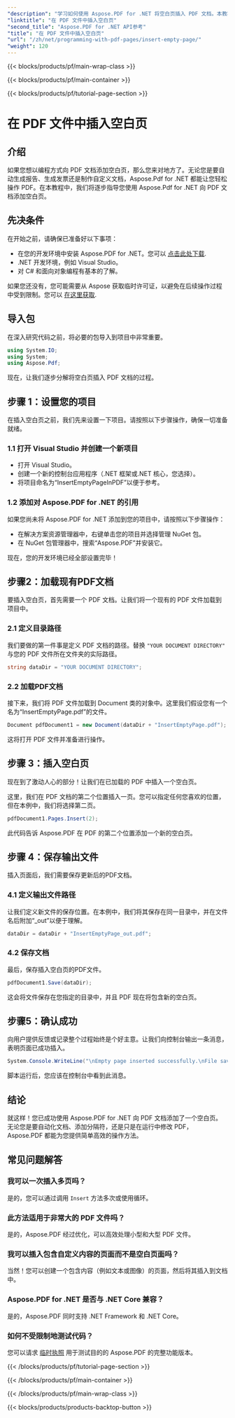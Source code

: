 ```yaml
---
"description": "学习如何使用 Aspose.PDF for .NET 将空白页插入 PDF 文档。本教程包含代码示例，可帮助您实现无缝 PDF 操作。"
"linktitle": "在 PDF 文件中插入空白页"
"second_title": "Aspose.PDF for .NET API参考"
"title": "在 PDF 文件中插入空白页"
"url": "/zh/net/programming-with-pdf-pages/insert-empty-page/"
"weight": 120
---
```


{{< blocks/products/pf/main-wrap-class >}}

{{< blocks/products/pf/main-container >}}

{{< blocks/products/pf/tutorial-page-section >}}

# 在 PDF 文件中插入空白页

## 介绍

如果您想以编程方式向 PDF 文档添加空白页，那么您来对地方了。无论您是要自动生成报告、生成发票还是制作自定义文档，Aspose.Pdf for .NET 都能让您轻松操作 PDF。在本教程中，我们将逐步指导您使用 Aspose.Pdf for .NET 向 PDF 文档添加空白页。

## 先决条件

在开始之前，请确保已准备好以下事项：

- 在您的开发环境中安装 Aspose.PDF for .NET。您可以 [点击此处下载](https://releases。aspose.com/pdf/net/).
- .NET 开发环境，例如 Visual Studio。
- 对 C# 和面向对象编程有基本的了解。

如果您还没有，您可能需要从 Aspose 获取临时许可证，以避免在后续操作过程中受到限制。您可以 [在这里获取](https://purchase。aspose.com/temporary-license/).

## 导入包

在深入研究代码之前，将必要的包导入到项目中非常重要。

```csharp
using System.IO;
using System;
using Aspose.Pdf;
```

现在，让我们逐步分解将空白页插入 PDF 文档的过程。

## 步骤 1：设置您的项目

在插入空白页之前，我们先来设置一下项目。请按照以下步骤操作，确保一切准备就绪。

### 1.1 打开 Visual Studio 并创建一个新项目
- 打开 Visual Studio。
- 创建一个新的控制台应用程序（.NET 框架或.NET 核心，您选择）。
- 将项目命名为“InsertEmptyPageInPDF”以便于参考。

### 1.2 添加对 Aspose.PDF for .NET 的引用
如果您尚未将 Aspose.PDF for .NET 添加到您的项目中，请按照以下步骤操作：
- 在解决方案资源管理器中，右键单击您的项目并选择管理 NuGet 包。
- 在 NuGet 包管理器中，搜索“Aspose.PDF”并安装它。

现在，您的开发环境已经全部设置完毕！

## 步骤2：加载现有PDF文档

要插入空白页，首先需要一个 PDF 文档。让我们将一个现有的 PDF 文件加载到项目中。

### 2.1 定义目录路径

我们要做的第一件事是定义 PDF 文档的路径。替换 `"YOUR DOCUMENT DIRECTORY"` 与您的 PDF 文件所在文件夹的实际路径。

```csharp
string dataDir = "YOUR DOCUMENT DIRECTORY";
```

### 2.2 加载PDF文档

接下来，我们将 PDF 文件加载到 Document 类的对象中。这里我们假设您有一个名为“InsertEmptyPage.pdf”的文件。

```csharp
Document pdfDocument1 = new Document(dataDir + "InsertEmptyPage.pdf");
```

这将打开 PDF 文件并准备进行操作。

## 步骤 3：插入空白页

现在到了激动人心的部分！让我们在已加载的 PDF 中插入一个空白页。

这里，我们在 PDF 文档的第二个位置插入一页。您可以指定任何您喜欢的位置，但在本例中，我们将选择第二页。

```csharp
pdfDocument1.Pages.Insert(2);
```

此代码告诉 Aspose.PDF 在 PDF 的第二个位置添加一个新的空白页。

## 步骤 4：保存输出文件

插入页面后，我们需要保存更新后的PDF文档。

### 4.1 定义输出文件路径

让我们定义新文件的保存位置。在本例中，我们将其保存在同一目录中，并在文件名后附加“_out”以便于理解。

```csharp
dataDir = dataDir + "InsertEmptyPage_out.pdf";
```

### 4.2 保存文档

最后，保存插入空白页的PDF文件。

```csharp
pdfDocument1.Save(dataDir);
```

这会将文件保存在您指定的目录中，并且 PDF 现在将包含新的空白页。

## 步骤5：确认成功

向用户提供反馈或记录整个过程始终是个好主意。让我们向控制台输出一条消息，表明页面已成功插入。

```csharp
System.Console.WriteLine("\nEmpty page inserted successfully.\nFile saved at " + dataDir);
```

脚本运行后，您应该在控制台中看到此消息。

## 结论

就这样！您已成功使用 Aspose.PDF for .NET 向 PDF 文档添加了一个空白页。无论您是要自动化文档、添加分隔符，还是只是在运行中修改 PDF，Aspose.PDF 都能为您提供简单高效的操作方法。


## 常见问题解答

### 我可以一次插入多页吗？
是的，您可以通过调用 `Insert` 方法多次或使用循环。

### 此方法适用于非常大的 PDF 文件吗？
是的，Aspose.PDF 经过优化，可以高效处理小型和大型 PDF 文件。

### 我可以插入包含自定义内容的页面而不是空白页面吗？
当然！您可以创建一个包含内容（例如文本或图像）的页面，然后将其插入到文档中。

### Aspose.PDF for .NET 是否与 .NET Core 兼容？
是的，Aspose.PDF 同时支持 .NET Framework 和 .NET Core。

### 如何不受限制地测试代码？
您可以请求 [临时执照](https://purchase.aspose.com/temporary-license/) 用于测试目的的 Aspose.PDF 的完整功能版本。

{{< /blocks/products/pf/tutorial-page-section >}}

{{< /blocks/products/pf/main-container >}}

{{< /blocks/products/pf/main-wrap-class >}}

{{< blocks/products/products-backtop-button >}}